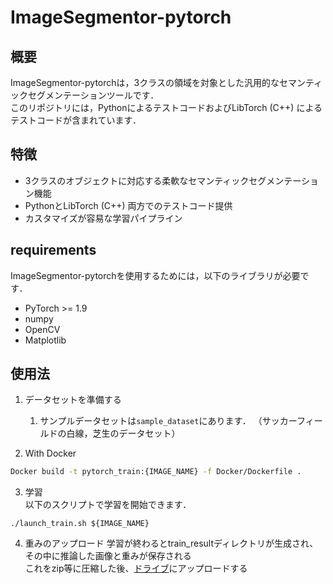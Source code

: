 # ImageSegmentor-pytorch

## 概要
ImageSegmentor-pytorchは，3クラスの領域を対象とした汎用的なセマンティックセグメンテーションツールです．  
このリポジトリには，PythonによるテストコードおよびLibTorch (C++) によるテストコードが含まれています．  

## 特徴
- 3クラスのオブジェクトに対応する柔軟なセマンティックセグメンテーション機能
- PythonとLibTorch (C++) 両方でのテストコード提供
- カスタマイズが容易な学習パイプライン

## requirements
ImageSegmentor-pytorchを使用するためには，以下のライブラリが必要です．
- PyTorch >= 1.9
- numpy
- OpenCV
- Matplotlib

  
## 使用法
1. データセットを準備する
   
    1. サンプルデータセットは`sample_dataset`にあります． （サッカーフィールドの白線，芝生のデータセット）
  

3. With Docker   
```bash
Docker build -t pytorch_train:{IMAGE_NAME} -f Docker/Dockerfile .
```  
  
3. 学習  
以下のスクリプトで学習を開始できます．  
```
./launch_train.sh ${IMAGE_NAME}
```  
  
4. 重みのアップロード
学習が終わるとtrain_resultディレクトリが生成され、その中に推論した画像と重みが保存される  
これをzip等に圧縮した後、[ドライブ](https://drive.google.com/drive/folders/1wbTg-Qi8e7yRFnhCzvoHUJVgPb4OyEwH?usp=sharing)にアップロードする
